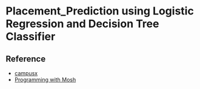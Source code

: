 # Placement_Prediction using Logistic Regression and Decision Tree Classifier

## Reference
 - [campusx](https://youtu.be/dr7z7a_8lQw)
 - [Programming with Mosh](https://youtu.be/7eh4d6sabA0)
